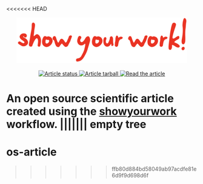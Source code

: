 <<<<<<< HEAD
<p align="center">
<a href="https://github.com/showyourwork/showyourwork">
<img width = "450" src="https://raw.githubusercontent.com/showyourwork/.github/main/images/showyourwork.png" alt="showyourwork"/>
</a>
<br>
<br>
<a href="https://github.com/jguerra_astro/os-article/actions/workflows/build.yml">
<img src="https://github.com/jguerra_astro/os-article/actions/workflows/build.yml/badge.svg" alt="Article status"/>
</a>
<a href="https://github.com/jguerra_astro/os-article/raw/main-pdf/arxiv.tar.gz">
<img src="https://img.shields.io/badge/article-tarball-blue.svg?style=flat" alt="Article tarball"/>
</a>
<a href="https://github.com/jguerra_astro/os-article/raw/main-pdf/ms.pdf">
<img src="https://img.shields.io/badge/article-pdf-blue.svg?style=flat" alt="Read the article"/>
</a>
</p>

An open source scientific article created using the [showyourwork](https://github.com/showyourwork/showyourwork) workflow.
||||||| empty tree
=======
# os-article
>>>>>>> ffb80d884bd58049ab97acdfe81e6d9f9d698d6f
